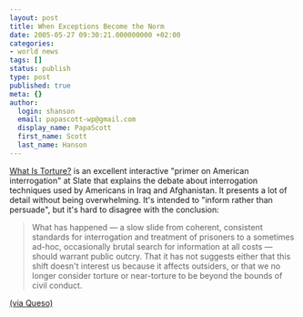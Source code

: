 ```yaml
---
layout: post
title: When Exceptions Become the Norm
date: 2005-05-27 09:30:21.000000000 +02:00
categories:
- world news
tags: []
status: publish
type: post
published: true
meta: {}
author:
  login: shanson
  email: papascott-wp@gmail.com
  display_name: PapaScott
  first_name: Scott
  last_name: Hanson
---
```

<p><a href="http://slate.msn.com/features/whatistorture/Conclusion.html" title="What is Torture">What Is Torture?</a> is an excellent interactive "primer on American interrogation" at Slate that explains the debate about interrogation techniques used by Americans in Iraq and Afghanistan. It presents a lot of detail without being overwhelming. It's intended to "inform rather than persuade", but it's hard to disagree with the conclusion:</p>
<blockquote><p>What has happened &mdash; a slow slide from coherent, consistent standards for interrogation and treatment of prisoners to a sometimes ad-hoc, occasionally brutal search for information at all costs &mdash; should warrant public outcry. That it has not suggests either that this shift doesn't interest us because it affects outsiders, or that we no longer consider torture or near-torture to be beyond the bounds of civil conduct.</p></blockquote>
<p><a href="http://q.queso.com/archives/001675" title="QDN: Slate%u2019s primer on torture">(via Queso)</a></p>
